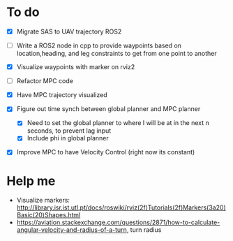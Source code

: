 # To do 
- [x] Migrate SAS to UAV trajectory ROS2 
- [ ] Write a ROS2 node in cpp to provide waypoints based on location,heading, and leg constraints to get from one point to another
- [x] Visualize waypoints with marker on rviz2
- [ ] Refactor MPC code 
- [x] Have MPC trajectory visualized 
- [x] Figure out time synch between global planner and MPC planner
  - [x] Need to set the global planner to where I will be at in the next n seconds, to prevent lag input
  - [x] Include phi in global planner
- [x] Improve MPC to have Velocity Control (right now its constant) 



# Help me
- Visualize markers: http://library.isr.ist.utl.pt/docs/roswiki/rviz(2f)Tutorials(2f)Markers(3a20)Basic(20)Shapes.html
- https://aviation.stackexchange.com/questions/2871/how-to-calculate-angular-velocity-and-radius-of-a-turn, turn radius     